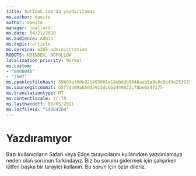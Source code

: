 ```yaml
---
title: Outlook.com'da yazdırılamaz
ms.author: daeite
author: daeite
manager: joallard
ms.date: 04/21/2020
ms.audience: Admin
ms.topic: article
ms.service: o365-administration
ROBOTS: NOINDEX, NOFOLLOW
localization_priority: Normal
ms.custom:
- "8000046"
- "2507"
ms.openlocfilehash: 59b99ef0de921403001e18eb6db0848aab5a0c0c0e49e253915e0bee806dc24b
ms.sourcegitcommit: b5f7da89a650d2915dc652449623c78be6247175
ms.translationtype: MT
ms.contentlocale: tr-TR
ms.lasthandoff: 08/05/2021
ms.locfileid: "54064260"
---
```

# <a name="unable-to-print"></a>Yazdıramıyor

Bazı kullanıcıların Safari veya Edge tarayıcılarını kullanırken yazdırılamaya neden olan sorunun farkındayız. Biz bu sorunu gidermek için çalışırken lütfen başka bir tarayıcı kullanın. Bu sorun için özür dileriz.
